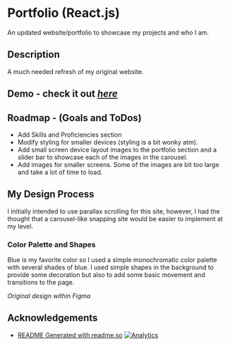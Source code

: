 
# Portfolio (React.js)

An updated website/portfolio to showcase my projects and who I am.

## Description

A much needed refresh of my original website.
## Demo - check it out [*here*](https://matthewhouston.dev/)

<Insert gif and link to demo>


## Roadmap - (Goals and ToDos)

- Add Skills and Proficiencies section
- Modify styling for smaller devices (styling is a bit wonky atm).
- Add small screen device layout images to the portfolio section and a slider bar to showcase each of the images in the carousel.
- Add images for smaller screens. Some of the images are bit too large and take a lot of time to load.

## My Design Process

I initially intended to use parallax scrolling for this site, however, I had the thought that a carousel-like snapping site would be easier to implement at my level.

### Color Palette and Shapes
Blue is my favorite color so I used a simple monochromatic color palette with several shades of blue. I used simple shapes in the background to provide some decoration but also to add some basic movement and transitions to the page.

<Insert Figma Image>

*Original design within Figma*


## Acknowledgements

 - [README Generated with readme.so](https://readme.so/editor)
[![Analytics](https://ga-beacon.appspot.com/G-R169L11ERF/chromeskel_a/readme)](https://github.com/houstonmp/react-portfolio)


